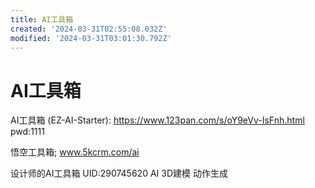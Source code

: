 ```yaml
---
title: AI工具箱
created: '2024-03-31T02:55:08.032Z'
modified: '2024-03-31T03:01:30.792Z'
---
```


# AI工具箱

AI工具箱 (EZ-AI-Starter):
https://www.123pan.com/s/oY9eVv-IsFnh.html pwd:1111

悟空工具箱;
www.5kcrm.com/ai

设计师的AI工具箱 UID:290745620
AI 3D建模 动作生成



